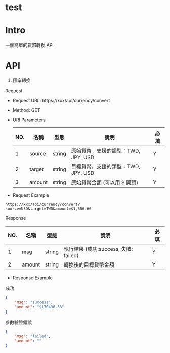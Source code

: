 # test

# Intro

一個簡單的貨幣轉換 API

# API

1. 匯率轉換

Request

- Request URL: https://xxx/api/currency/convert
- Method: GET
- URI Parameters
    
    
    | NO. | 名稱 | 型態 | 說明 | 必填 |
    | --- | --- | --- | --- | --- |
    | 1 | source | string | 原始貨幣，支援的類型：TWD, JPY, USD  | Y |
    | 2 | target | string | 目標貨幣，支援的類型：TWD, JPY, USD  | Y |
    | 3 | amount | string | 原始貨幣金額 (可以用 $ 開頭) | Y |
- Request Example

`https://xxx/api/currency/convert?source=USD&target=TWD&amount=$1,556.66`

Response

| NO. | 名稱 | 型態 | 說明 | 必填 |
| --- | --- | --- | --- | --- |
| 1 | msg | string | 執行結果 (成功:success, 失敗: failed) | Y |
| 2 | amount | string | 轉換後的目標貨幣金額 | Y |
- Response Example

成功

```json
{
    "msg": "success",
    "amount": "$170496.53"
}
```

參數驗證錯誤

```json
{
    "msg": "failed",
    "amount": ""
}
```